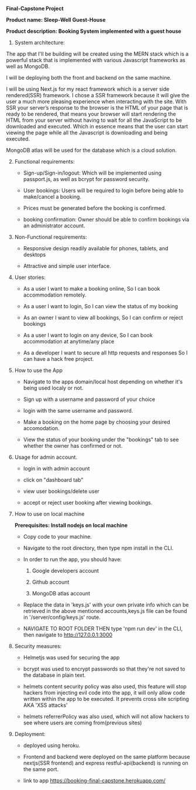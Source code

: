 **Final-Capstone Project**

**Product name: Sleep-Well Guest-House**

**Product description: Booking System implemented with a guest house**

1. System architecture:

The app that I'll be building will be created using the MERN 
stack which is a powerful stack that is implemented with various 
Javascript frameworks as well as MongoDB. 

I will be deploying both the front and backend on the same machine.

I will be using Next.js for my react framework which is a server side
rendered(SSR) framework. I chose a SSR framework because it will give 
the user a much more pleasing experience when interacting with the site.
With SSR your server’s response to the browser is the HTML of your page 
that is ready to be rendered, that means your browser will start rendering 
the HTML from your server without having to wait for all the JavaScript 
to be downloaded and executed. Which in essence means that the user can 
start viewing the page while all the Javascript is downloading and being
executed.

MongoDB atlas will be used for the database which is a cloud solution.

2. Functional requirements:

    - Sign-up/Sign-in/logout: Which will be implemented using passport.js,
    as well as bcrypt for password security.
    
    - User bookings: Users will be required to login before being able to 
    make/cancel a booking.

    - Prices must be generated before the booking is confirmed.

    - booking confirmation: Owner should be able to confirm bookings via 
    an administrator account. 

3. Non-Functional requirements:

    - Responsive design readily available for phones, tablets, and desktops

    - Attractive and simple user interface.

4. User stories:

    * As a user 
    I want to make a booking online,
    So I can book accommodation remotely.

    * As a user 
    I want to login,
    So I can view the status of my booking

    * As an owner
    I want to view all bookings,
    So I can confirm or reject bookings

    * As a user 
    I want to login on any device,
    So I can book accommodation at anytime/any place

    * As a developer
    I want to secure all http requests and responses
    So I can have a hack free project.

5. How to use the App

    - Navigate to the apps domain/local host depending on whether it's 
       being used localy or not.

    - Sign up with a username and password of your choice

    - login with the same username and password.

    - Make a booking on the home page by choosing your desired accomodation.

    - View the status of your booking under the "bookings" tab to see whether
       the owner has confirmed or not.

6. Usage for admin account.

    - login in with admin account

    - click on "dashboard tab"

    - view user bookings/delete user

    - accept or reject user booking after viewing bookings.

7. How to use on local machine 

    **Prerequisites: Install nodejs on local machine**

    - Copy code to your machine.

    - Navigate to the root directory, then type npm install in the CLI.

    - In order to run the app, you should have:

        1. Google developers account

        2. Github account 

        3. MongoDB atlas account

    - Replace the data in 'keys.js' with your own private info which can
      be retrieved in the above mentioned accounts,keys.js file can be 
      found in '/server/config/keys.js' route.

    - NAVIGATE TO ROOT FOLDER THEN type 'npm run dev' in the CLI, then 
      navigate to http://127.0.0.1:3000

8. Security measures:

    - Helmetjs was used for securing the app

    - bcrypt was used to encrypt passwords so that they're not saved to the 
      database in plain text.

    - helmets content security policy was also used, this feature will stop hackers from           injecting evil code into the app, it will only allow code written within the app to be       executed. It prevents cross site scripting AKA 'XSS attacks'

    - helmets referrerPolicy was also used, which will not allow hackers to    see where users are coming from(previous sites)

9. Deployment: 

    - deployed using heroku.

    - Frontend and backend were deployed on the same platform because nextjs(SSR frontend) and     express restful-api(backend) is running on the same port.

    - link to app https://booking-final-capstone.herokuapp.com/

    

